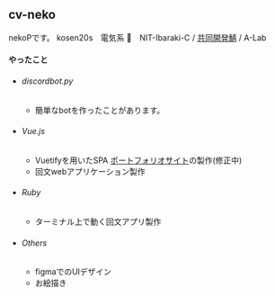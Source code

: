 ## cv-neko

nekoPです。
kosen20s　電気系
📍　NIT-Ibaraki-C / [共同開発鯖]("https://undecided-discord.herokuapp.com") / A-Lab

#### やったこと

- ###### discordbot.py 
	- 簡単なbotを作ったことがあります。


- ###### Vue.js
	- Vuetifyを用いたSPA [ポートフォリオサイト]("cv-neko.github.io")の製作(修正中)
	- 回文webアプリケーション製作


- ###### Ruby
	- ターミナル上で動く回文アプリ製作　


- ###### Others
	- figmaでのUIデザイン
	- お絵描き

